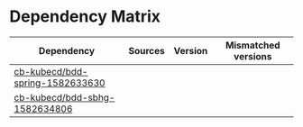 # Dependency Matrix

Dependency | Sources | Version | Mismatched versions
---------- | ------- | ------- | -------------------
[cb-kubecd/bdd-spring-1582633630](https://github.com/cb-kubecd/bdd-spring-1582633630.git) |  | []() | 
[cb-kubecd/bdd-sbhg-1582634806](https://github.com/cb-kubecd/bdd-sbhg-1582634806.git) |  | []() | 
